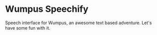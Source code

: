 # Wumpus Speechify
Speech interface for Wumpus, an awesome text based adventure. Let's have some fun with it.
